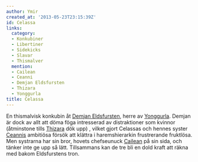 ```yaml
---
author: Ymir
created_at: '2013-05-23T23:15:39Z'
id: Celassa
links:
  category:
  - Konkubiner
  - Libertiner
  - Sidekicks
  - Slavar
  - Thismalver
  mention:
  - Cailean
  - Ceanni
  - Demjan Eldsfursten
  - Thizara
  - Yonggurla
title: Celassa
---
```


En thismalvisk konkubin åt [Demjan Eldsfursten], herre av [Yonggurla]. Demjan är dock av allt att
döma föga intresserad av distraktioner som kvinnor (åtminstone tills [Thizara] dök upp) , vilket
gjort Celassas och hennes syster [Ceannis] ambitiösa försök att klättra i haremshierarkin
frustrerande fruktlösa. Men systrarna har sin bror, hovets chefseunuck [Cailean] på sin sida, och
tänker inte ge upp så lätt. Tillsammans kan de tre bli en dold kraft att räkna med bakom
Eldsfurstens tron.

  [Demjan Eldsfursten]: Demjan_Eldsfursten
  [Yonggurla]: Yonggurla
  [Thizara]: Thizara
  [Ceannis]: Ceanni
  [Cailean]: Cailean